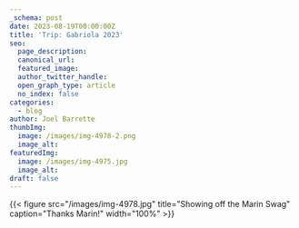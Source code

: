 ```yaml
---
_schema: post
date: 2023-08-19T00:00:00Z
title: 'Trip: Gabriola 2023'
seo:
  page_description:
  canonical_url:
  featured_image:
  author_twitter_handle:
  open_graph_type: article
  no_index: false
categories:
  - blog
author: Joel Barrette
thumbImg:
  image: /images/img-4978-2.png
  image_alt:
featuredImg:
  image: /images/img-4975.jpg
  image_alt:
draft: false
---
```

{{< figure src="/images/img-4978.jpg" title="Showing off the Marin Swag" caption="Thanks Marin!" width="100%" >}}